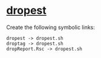# [dropest](https://github.com/hms-dbmi/dropEst)

Create the following symbolic links:
```
dropest -> dropest.sh
droptag -> dropest.sh
dropReport.Rsc -> dropest.sh
```
